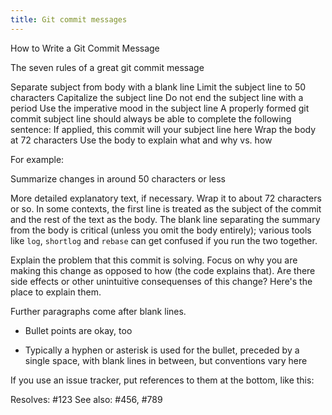 ```yaml
---
title: Git commit messages
---
```


How to Write a Git Commit Message

The seven rules of a great git commit message

Separate subject from body with a blank line
Limit the subject line to 50 characters
Capitalize the subject line
Do not end the subject line with a period
Use the imperative mood in the subject line
A properly formed git commit subject line should always be able to complete the following sentence:
If applied, this commit will your subject line here
Wrap the body at 72 characters
Use the body to explain what and why vs. how

For example:

Summarize changes in around 50 characters or less

More detailed explanatory text, if necessary. Wrap it to about 72
characters or so. In some contexts, the first line is treated as the
subject of the commit and the rest of the text as the body. The
blank line separating the summary from the body is critical (unless
you omit the body entirely); various tools like `log`, `shortlog`
and `rebase` can get confused if you run the two together.

Explain the problem that this commit is solving. Focus on why you
are making this change as opposed to how (the code explains that).
Are there side effects or other unintuitive consequenses of this
change? Here's the place to explain them.

Further paragraphs come after blank lines.

 - Bullet points are okay, too

 - Typically a hyphen or asterisk is used for the bullet, preceded
   by a single space, with blank lines in between, but conventions
   vary here

If you use an issue tracker, put references to them at the bottom,
like this:

Resolves: #123
See also: #456, #789

